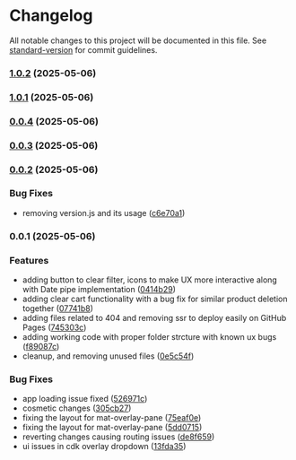 # Changelog

All notable changes to this project will be documented in this file. See [standard-version](https://github.com/conventional-changelog/standard-version) for commit guidelines.

### [1.0.2](https://github.com/sachin0110/electro-cart/compare/v1.0.1...v1.0.2) (2025-05-06)

### [1.0.1](https://github.com/sachin0110/electro-cart/compare/v1.0.0...v1.0.1) (2025-05-06)

### [0.0.4](https://github.com/sachin0110/electro-cart/compare/v0.0.3...v0.0.4) (2025-05-06)

### [0.0.3](https://github.com/sachin0110/electro-cart/compare/v0.0.2...v0.0.3) (2025-05-06)

### [0.0.2](https://github.com/sachin0110/electro-cart/compare/v0.0.1...v0.0.2) (2025-05-06)


### Bug Fixes

* removing version.js and its usage ([c6e70a1](https://github.com/sachin0110/electro-cart/commit/c6e70a1e79c6bb1e41b05cad21db84f5f3421a5a))

### 0.0.1 (2025-05-06)


### Features

* adding button to clear filter, icons to make UX more interactive along with Date pipe implementation ([0414b29](https://github.com/sachin0110/electro-cart/commit/0414b29d5ca5be48beb53e14ee4fb7d905151558))
* adding clear cart functionality with a bug fix for similar product deletion together ([07741b8](https://github.com/sachin0110/electro-cart/commit/07741b87a0478b58eb0021ff34bb9aef1b93f56c))
* adding files related to 404 and removing ssr to deploy easily on GitHub Pages ([745303c](https://github.com/sachin0110/electro-cart/commit/745303ca92811d011835001f0714221427cad0a1))
* adding working code with proper folder strcture with known ux bugs ([f89087c](https://github.com/sachin0110/electro-cart/commit/f89087cf491bafdc66866ade2a7ddc898db93618))
* cleanup, and removing unused files ([0e5c54f](https://github.com/sachin0110/electro-cart/commit/0e5c54fadfbbbedd36ecedb8c6f48527cf6c5198))


### Bug Fixes

* app loading issue fixed ([526971c](https://github.com/sachin0110/electro-cart/commit/526971c1d1c24112525da940eb4d267f62927846))
* cosmetic changes ([305cb27](https://github.com/sachin0110/electro-cart/commit/305cb2705f12bf6e3e9bac605c770810db1176fb))
* fixing the layout for mat-overlay-pane ([75eaf0e](https://github.com/sachin0110/electro-cart/commit/75eaf0e35c41fe4f357bfb52cbfac2076e5126ed))
* fixing the layout for mat-overlay-pane ([5dd0715](https://github.com/sachin0110/electro-cart/commit/5dd0715ee03e9b8b78a31004eebc967bf3285289))
* reverting changes causing routing issues ([de8f659](https://github.com/sachin0110/electro-cart/commit/de8f6597259065d7b312a98e50a97668e856e399))
* ui issues in cdk overlay dropdown ([13fda35](https://github.com/sachin0110/electro-cart/commit/13fda35baaacc98a8f7c8156718979932d2f0cdb))
